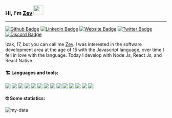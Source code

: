### Hi, i'm [Zev](https://github.com/zevdvlpr) <img src="https://media.giphy.com/media/hvRJCLFzcasrR4ia7z/giphy.gif" width="30px">
---

[![Github Badge](https://img.shields.io/badge/-WebSite-0080FF?style=flat-square&labelColor=0080FF&logo=google-chrome&logoColor=white&link=https://zevdvlpr.ml)](https://zevdvlpr.ml)
[![Linkedin Badge](https://img.shields.io/badge/-Linkedin-0080FF?style=flat-square&labelColor=0080FF&logo=linkedin&logoColor=white&link=https://www.linkedin.com/in/zevdvlpr/)](https://www.linkedin.com/in/zevdvlpr/)
[![Website Badge](https://img.shields.io/badge/-Github-0080FF?style=flat-square&labelColor=0080FF&logo=Github&logoColor=white&link=https://github.com/zevdvlpr)](https://github.com/zevdvlpr)
[![Twitter Badge](https://img.shields.io/badge/-Twitter-0080FF?style=flat-square&labelColor=0080FF&logo=twitter&logoColor=white&link=https://twitter.com/zevdvlpr)](https://twitter.com/zevdvlpr)
[![Discord Badge](https://img.shields.io/badge/-Discord-0080FF?style=flat-square&labelColor=0080FF&logo=discord&logoColor=white&link=https://discord.com/users/461273822360895491)](https://discord.com/users/461273822360895491)

Izak, 17, but you can call me [Zev](https://github.com/zevdvlpr). I was interested in the software development area at the age of 15 with the Javascript language, over time I fell in love with the language. Today I develop with Node Js, React Js, and React Native.

#### :building_construction: Languages and tools:

<a href="https://typescriptlang.org/"><img src="https://img.icons8.com/color/30/000000/typescript.png"/></a>
<a href="https://javascript.com/"><img src="https://img.icons8.com/color/30/000000/javascript.png"/></a>
<a href="https://developer.mozilla.org/en-US/docs/Web/HTML"><img src="https://img.icons8.com/color/30/000000/html-5.png"/></a>
<a href="https://developer.mozilla.org/en-US/docs/web/CSS"><img src="https://img.icons8.com/color/30/0080FF/css3.png"/></a>
<a href="https://reactjs.org/"><img src="https://img.icons8.com/ios-filled/30/00d1f7/react-native.png"/></a>
<a href="https://redux.js.org/"><img src="https://img.icons8.com/color/30/000000/redux.png"/></a>
<a href="https://graphql.org/"><img src="https://img.icons8.com/color/30/000000/graphql.png"/></a>
<a href="https://apollographql.com/"><img src="https://img.icons8.com/color/30/000000/apollo.png"/></a>
<a href="https://nodejs.org/en/"><img src="https://img.icons8.com/windows/30/4caf50/node-js.png"/></a>
<a href="https://python.org/"><img src="https://img.icons8.com/color/30/000000/python.png"/></a>
<a href="https://elixir-lang.org/"><img src="https://icon-icons.com/icons2/2699/PNG/32/elixir_lang_logo_icon_169207.png" /></a>
<a href="https://code.visualstudio.com/"><img src="https://img.icons8.com/ios-filled/30/0175c5/visual-studio-logo.png"/></a>
<a href="https://git-scm.com/"><img src="https://img.icons8.com/ios-filled/30/f4511e/git.png"/></a>
<a href="https://ubuntu.com/"><img src="https://img.icons8.com/color/30/000000/ubuntu.png"/></a>

#### :nerd_face: Some statistics:
![my-data](https://github-readme-stats.vercel.app/api?username=zevdvlpr&show_icons=true&title_color=0080ff&icon_color=0080ff&text_color=4F5159&bg_color=F3F3F3)
